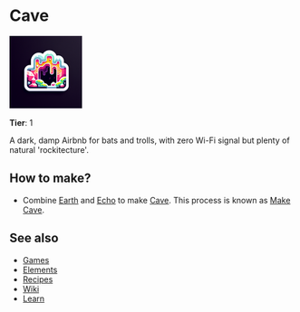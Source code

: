 # Cave

![](../images/item.cave.png)

**Tier**: 1

A dark, damp Airbnb for bats and trolls, with zero Wi-Fi signal but plenty of natural 'rockitecture'.

## How to make?

* Combine [Earth](/wiki/elements/earth) and [Echo](/wiki/elements/echo) to make [Cave](/wiki/elements/cave). This process is known as [Make Cave](/wiki/recipes/make-cave).

## See also

* [Games](/wiki/games)
* [Elements](/wiki/elements)
* [Recipes](/wiki/recipes)
* [Wiki](/wiki/index)
* [Learn](/learn/index)